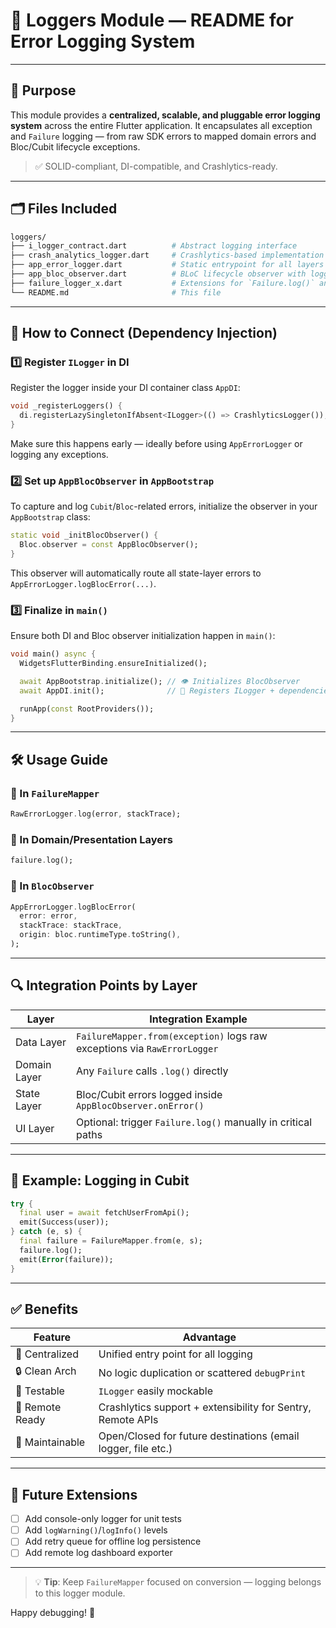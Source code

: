 # 📘 Loggers Module — README for Error Logging System

---

## 🧭 Purpose

This module provides a **centralized, scalable, and pluggable error logging system** across the entire Flutter application. It encapsulates all exception and `Failure` logging — from raw SDK errors to mapped domain errors and Bloc/Cubit lifecycle exceptions.

> ✅ SOLID-compliant, DI-compatible, and Crashlytics-ready.

---

## 🗂 Files Included

```bash
loggers/
├── i_logger_contract.dart          # Abstract logging interface
├── crash_analytics_logger.dart     # Crashlytics-based implementation
├── app_error_logger.dart           # Static entrypoint for all layers
├── app_bloc_observer.dart          # BLoC lifecycle observer with logging
├── failure_logger_x.dart           # Extensions for `Failure.log()` and raw errors
└── README.md                       # This file
```


---



## 🔌 How to Connect (Dependency Injection)

### 1️⃣ Register `ILogger` in DI

Register the logger inside your DI container class `AppDI`:

```dart
void _registerLoggers() {
  di.registerLazySingletonIfAbsent<ILogger>(() => CrashlyticsLogger());
}
```

Make sure this happens early — ideally before using `AppErrorLogger` or logging any exceptions.

### 2️⃣ Set up `AppBlocObserver` in `AppBootstrap`

To capture and log `Cubit`/`Bloc`-related errors, initialize the observer in your `AppBootstrap` class:

```dart
static void _initBlocObserver() {
  Bloc.observer = const AppBlocObserver();
}
```

This observer will automatically route all state-layer errors to `AppErrorLogger.logBlocError(...)`.

### 3️⃣ Finalize in `main()`

Ensure both DI and Bloc observer initialization happen in `main()`:

```dart
void main() async {
  WidgetsFlutterBinding.ensureInitialized();

  await AppBootstrap.initialize(); // 👁️ Initializes BlocObserver
  await AppDI.init();              // 🔧 Registers ILogger + dependencies

  runApp(const RootProviders());
}
```


---



## 🛠 Usage Guide

### 🔁 In `FailureMapper`

```dart
RawErrorLogger.log(error, stackTrace);
```

### 🧱 In Domain/Presentation Layers

```dart
failure.log();
```

### 🧨 In `BlocObserver`

```dart
AppErrorLogger.logBlocError(
  error: error,
  stackTrace: stackTrace,
  origin: bloc.runtimeType.toString(),
);
```

---

## 🔍 Integration Points by Layer

| Layer        | Integration Example                                                      |
| ------------ | ------------------------------------------------------------------------ |
| Data Layer   | `FailureMapper.from(exception)` logs raw exceptions via `RawErrorLogger` |
| Domain Layer | Any `Failure` calls `.log()` directly                                    |
| State Layer  | Bloc/Cubit errors logged inside `AppBlocObserver.onError()`              |
| UI Layer     | Optional: trigger `Failure.log()` manually in critical paths             |

---

## 🧩 Example: Logging in Cubit

```dart
try {
  final user = await fetchUserFromApi();
  emit(Success(user));
} catch (e, s) {
  final failure = FailureMapper.from(e, s);
  failure.log();
  emit(Error(failure));
}
```

---

## ✅ Benefits

| Feature         | Advantage                                                     |
| --------------- | ------------------------------------------------------------- |
| 🔄 Centralized  | Unified entry point for all logging                           |
| 🔒 Clean Arch   | No logic duplication or scattered `debugPrint`                |
| 🧪 Testable     | `ILogger` easily mockable                                     |
| 📡 Remote Ready | Crashlytics support + extensibility for Sentry, Remote APIs   |
| 🔄 Maintainable | Open/Closed for future destinations (email logger, file etc.) |

---

## 🚀 Future Extensions

* [ ] Add console-only logger for unit tests
* [ ] Add `logWarning()`/`logInfo()` levels
* [ ] Add retry queue for offline log persistence
* [ ] Add remote log dashboard exporter

---

> 💡 **Tip**: Keep `FailureMapper` focused on conversion — logging belongs to this logger module.

Happy debugging! 🐞






